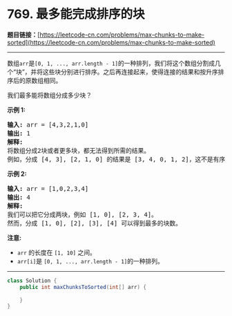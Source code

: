 # 769. 最多能完成排序的块

**题目链接：**[https://leetcode-cn.com/problems/max-chunks-to-make-sorted](https://leetcode-cn.com/problems/max-chunks-to-make-sorted)

---

<div class="content__1Y2H">
 <div class="notranslate">
  <p>数组<code>arr</code>是<code>[0, 1, ..., arr.length - 1]</code>的一种排列，我们将这个数组分割成几个“块”，并将这些块分别进行排序。之后再连接起来，使得连接的结果和按升序排序后的原数组相同。</p> 
  <p>我们最多能将数组分成多少块？</p> 
  <p><strong>示例 1:</strong></p> 
  <pre class="language-text"><strong>输入:</strong> arr = [4,3,2,1,0]
<strong>输出:</strong> 1
<strong>解释:</strong>
将数组分成2块或者更多块，都无法得到所需的结果。
例如，分成 [4, 3], [2, 1, 0] 的结果是 [3, 4, 0, 1, 2]，这不是有序的数组。
</pre> 
  <p><strong>示例 2:</strong></p> 
  <pre class="language-text"><strong>输入:</strong> arr = [1,0,2,3,4]
<strong>输出:</strong> 4
<strong>解释:</strong>
我们可以把它分成两块，例如 [1, 0], [2, 3, 4]。
然而，分成 [1, 0], [2], [3], [4] 可以得到最多的块数。
</pre> 
  <p><strong>注意:</strong></p> 
  <ul> 
   <li><code>arr</code> 的长度在 <code>[1, 10]</code> 之间。</li> 
   <li><code>arr[i]</code>是 <code>[0, 1, ..., arr.length - 1]</code>的一种排列。</li> 
  </ul> 
 </div>
</div>

---

```java
class Solution {
    public int maxChunksToSorted(int[] arr) {
        
    }
}
```